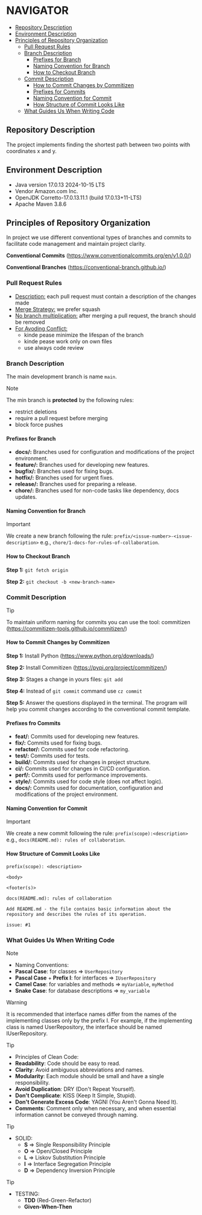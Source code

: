 # NAVIGATOR
- [Repository Description](#repository-description)
- [Environment Description](#environment-description)
- [Principles of Repository Organization](#principles-of-repository-organization)
  - [Pull Request Rules](#pull-request-rules)
  - [Branch Description](#branch-description)
    - [Prefixes for Branch](#prefixes-for-branch)
    - [Naming Convention for Branch](#naming-convention-for-branch)
	- [How to Checkout Branch](#how-to-checkout-branch)
  - [Commit Description](#commit-description)
    - [How to Commit Changes by Commitizen](#how-to-commit-changes-by-commitizen)
    - [Prefixes for Commits](#prefixes-for-commits)
	- [Naming Convention for Commit](#naming-convention-for-commit)
	- [How Structure of Commit Looks Like](#how-structure-of-commit-looks-like)
  - [What Guides Us When Writing Code](#what-guides-us-when-writing-code)
  

## Repository Description
The project implements finding the shortest path between two points with coordinates x and y.

## Environment Description
- Java version 17.0.13 2024-10-15 LTS
- Vendor Amazon.com Inc.
- OpenJDK Corretto-17.0.13.11.1 (build 17.0.13+11-LTS)
- Apache Maven 3.8.6

## Principles of Repository Organization
In project we use different conventional types of branches and commits to facilitate code management and maintain project clarity.

**Conventional Commits** (https://www.conventionalcommits.org/en/v1.0.0/)

**Conventional Branches** (https://conventional-branch.github.io/)

### Pull Request Rules
- <ins>Description:</ins> each pull request must contain a description of the changes made
- <ins>Merge Strategy:</ins> we prefer squash
- <ins>No branch multiplication:</ins> after merging a pull request, the branch should be removed
- <ins>For Avoding Conflict:</ins>
  - kinde pease minimize the lifespan of the branch
  - kinde pease work only on own files
  - use always code review

### Branch Description
The main development branch is name `main`.

> [!NOTE]
> The min branch is **protected** by the following rules:
>  - restrict deletions
>  - require a pull request before merging
>  - block force pushes

#### Prefixes for Branch
- **docs/:** Branches used for configuration and modifications of the project environment.
- **feature/:** Branches used for developing new features.
- **bugfix/:** Branches used for fixing bugs.
- **hotfix/:** Branches used for urgent fixes.
- **release/:** Branches used for preparing a release.
- **chore/:** Branches used for non-code tasks like dependency, docs updates.

#### Naming Convention for Branch

> [!IMPORTANT]
> We create a new branch following the rule:
> `prefix/<issue-number>-<issue-description>` e.g., `chore/1-docs-for-rules-of-collaboration`.

#### How to Checkout Branch

**Step 1:** `git fetch origin`

**Step 2:** `git checkout -b <new-branch-name>`


### Commit Description

> [!TIP]
> To maintain uniform naming for commits you can use the tool:
> commitizen (https://commitizen-tools.github.io/commitizen/)

#### How to Commit Changes by Commitizen

**Step 1:** Install Python (https://www.python.org/downloads/)

**Step 2:** Install Commitizen (https://pypi.org/project/commitizen/)

**Step 3:** Stages a change in yours files: `git add`

**Step 4:** Instead of `git commit` command use `cz commit`

**Step 5:** Answer the questions displayed in the terminal. The program will help you commit changes according to the conventional commit template.

#### Prefixes fro Commits
- **feat/:** Commits used for developing new features.
- **fix/:** Commits used for fixing bugs.
- **refactor/:** Commits used for code refactoring.
- **test/:** Commits used for tests.
- **build/:** Commits used for changes in project structure.
- **ci/:** Commits used for changes in CI/CD configuration.
- **perf/:** Commits used for performance improvements.
- **style/:** Commits used for code style (does not affect logic).
- **docs/:** Commits used for documentation, configuration and modifications of the project environment.

#### Naming Convention for Commit

> [!IMPORTANT]
> We create a new commit following the rule:
> `prefix(scope):<description>` e.g., `docs(README.md): rules of collaboration`.

#### How Structure of Commit Looks Like
```
prefix(scope): <description>

<body>

<footer(s)>
```
```
docs(README.md): rules of collaboration

Add README.md - the file contains basic information about the repository and describes the rules of its operation.

issue: #1
```

### What Guides Us When Writing Code

> [!NOTE]
> - Naming Conventions:
>  - **Pascal Case**: for classes => `UserRepository`
>  - **Pascal Case** + **Prefix I**: for interfaces => `IUserRepository`
>  - **Camel Case**: for variables and methods => `myVariable`, `myMethod`
>  - **Snake Case**: for database descriptions => `my_variable`

> [!WARNING]
> It is recommended that interface names differ from the names of the implementing classes only by the prefix I.
> For example, if the implementing class is named UserRepository, the interface should be named IUserRepository.

> [!TIP]
> - Principles of Clean Code:
>  - **Readability**: Code should be easy to read. 
>  - **Clarity**: Avoid ambiguous abbreviations and names.
>  - **Modularity**: Each module should be small and have a single responsibility.
>  - **Avoid Duplication**: DRY (Don't Repeat Yourself).
>  - **Don't Complicate**: KISS (Keep It Simple, Stupid).
>  - **Don't Generate Excess Code**: YAGNI (You Aren't Gonna Need It).
>  - **Comments**: Comment only when necessary, and when essential information cannot be conveyed through naming.

> [!TIP]
> - SOLID:
>   - **S** => Single Responsibility Principle
>   - **O** => Open/Closed Principle
>   - **L** => Liskov Substitution Principle
>   - **I** => Interface Segregation Principle
>   - **D** => Dependency Inversion Principle

> [!TIP]
> - TESTING:
>   - **TDD** (Red-Green-Refactor)
>   - **Given-When-Then**
